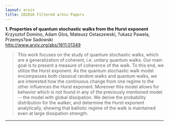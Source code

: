 ```yaml
---
layout: arxiv
title: 202016 Filtered arXiv Papers
---
```


**1.    Properties of quantum stochastic walks from the Hurst exponent**  
Krzysztof Domino, Adam Glos, Mateusz Ostaszewski, ?ukasz Pawela, Przemys?aw Sadowski  
http://www.arxiv.org/abs/1611.01349  
<blockquote>
<p>
This work focuses on the study of quantum stochastic walks, which are a generalization of coherent, i.e. unitary quantum walks. Our main goal is to present a measure of coherence of the walk. To this end, we utilize the Hurst exponent. As the quantum stochastic walk model encompasses both classical random walks and quantum walks, we are interested how the continuous change from one regime to the other influences the Hurst exponent. Moreover this model allows for behavior which is not found in any of the previously mentioned model -- the model with global dissipation. We derive the probability distribution for the walker, and determine the Hurst exponent analytically, showing that ballistic regime of the walk is maintained even at large dissipation strength.
</p>
</blockquote>

------

